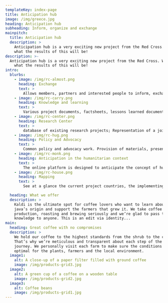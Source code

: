 ```yaml
---
templateKey: index-page
title: Anticipation hub
image: /img/greece.jpg
heading: Anticipation hub
subheading: Inform, organize and exchange
mainpitch:
  title: Anticipation hub
  description: >
    Anticipation hub is a very exciting new project from the Red Cross. Wait to you see 
    what the results of this will be!
description: >-
  Anticipation hub is a very exciting new project from the Red Cross. Wait to you see 
    what the results of this will be!
intro:
  blurbs:
    - image: /img/rc-almost.png
      heading: Exchange
      text: >
        Allows members, partners and interested people to inform, exchange, interact on- and offline. Users can choose between which common messaging apps the want to use for discussions, and these are automatically synced across all platforms.
    - image: /img/rc-carry.png
      heading: Knowledge and learning
      text: >
        Various project documents, factsheets, lessons learned documents, case studies, how to videos etc. have to be on the network structured type are available. Area for training materials and videos as well as the possibility to register for webinars.
    - image: /img/rc-center.png
      heading: Research Center
      text: >
        database of existing research projects; Representation of a joint research planning; Presentation of selected Research project; Promotion of innovative approaches.
    - image: /img/rc-hug.png
      heading: Policy and Advocacy
      text: >
        Common policy and advocacy work. Provision of materials, presentation of common strategies and policy messages and room for discussion.
    - image: /img/rc-monk.png
      heading: Anticipation in the humanitarian context
      text: >
        The online platform is designed to anticipate the concept of humanitarian context either using an example or graphically simplified visualization.
    - image: /img/rc-house.png
      heading: Mapping
      text: >
        See at a glance the current project countries, the implementing organizations and the type of natural hazard can inform.

  heading: What we offer
  description: >
    Kaldi is the ultimate spot for coffee lovers who want to learn about their
    java’s origin and support the farmers that grew it. We take coffee
    production, roasting and brewing seriously and we’re glad to pass that
    knowledge to anyone. This is an edit via identity...
main:
  heading: Great coffee with no compromises
  description: >
    We hold our coffee to the highest standards from the shrub to the cup.
    That’s why we’re meticulous and transparent about each step of the coffee’s
    journey. We personally visit each farm to make sure the conditions are
    optimal for the plants, farmers and the local environment.
  image1:
    alt: A close-up of a paper filter filled with ground coffee
    image: /img/products-grid3.jpg
  image2:
    alt: A green cup of a coffee on a wooden table
    image: /img/products-grid2.jpg
  image3:
    alt: Coffee beans
    image: /img/products-grid1.jpg
---
```

